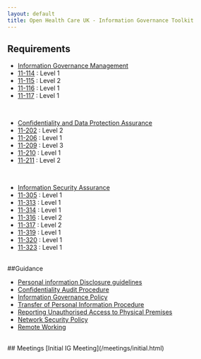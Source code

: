 ```yaml
---
layout: default
title: Open Health Care UK - Information Governance Toolkit
---
```


## Requirements

* [Information Governance Management](/information.governance.management/)
* [11-114](/information.governance.management/11-114/) : Level 1
* [11-115](/information.governance.management/11-115/) : Level 2
* [11-116](/information.governance.management/11-116/) : Level 1
* [11-117](/information.governance.management/11-117/) : Level 1

<br />

* [Confidentiality and Data Protection Assurance](/confidentiality.data.protection/)
* [11-202](/confidentiality.data.protection/11-202/) : Level 2
* [11-206](/confidentiality.data.protection/11-206/) : Level 1
* [11-209](/confidentiality.data.protection/11-209/) : Level 3
* [11-210](/confidentiality.data.protection/11-210/) : Level 1
* [11-211](/confidentiality.data.protection/11-211/) : Level 2

<br />

* [Information Security Assurance](/information.security.assurance)
* [11-305](/information.security.assurance/11-305/) : Level 1
* [11-313](/information.security.assurance/11-313/) : Level 1
* [11-314](/information.security.assurance/11-314/) : Level 1
* [11-316](/information.security.assurance/11-316/) : Level 2
* [11-317](/information.security.assurance/11-317/) : Level 2
* [11-319](/information.security.assurance/11-319/) : Level 1
* [11-320](/information.security.assurance/11-320/) : Level 1
* [11-323](/information.security.assurance/11-323/) : Level 1

<br />
##Guidance

* [Personal information Disclosure guidelines](/guidance/disclosure.html)
* [Confidentiality Audit Procedure](/process/confidentiality.audit.html)
* [Information Governance Policy](/process/information.governance.policy.html)
* [Transfer of Personal Information Procedure](/process/transfer.of.sensitive.information.html)
* [Reporting Unauthorised Access to Physical Premises](/process/reporting.unauthorised.access.html)
* [Network Security Policy](/process/network.security.policy.html)
* [Remote Working](/process/remote.working.html)

<br />
## Meetings
[Initial IG Meeting](/meetings/initial.html)
